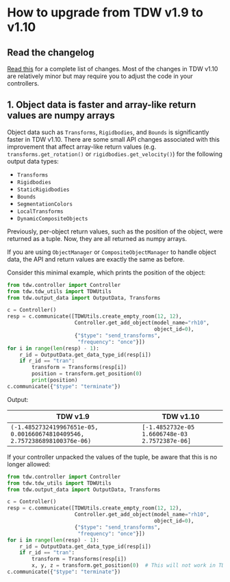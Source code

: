 # How to upgrade from TDW v1.9 to v1.10

## Read the changelog

[Read this](../Changelog.md) for a complete list of changes. Most of the changes in TDW v1.10 are relatively minor but may require you to adjust the code in your controllers.

## 1. Object data is faster and array-like return values are numpy arrays

Object data such as `Transforms`, `Rigidbodies`, and `Bounds` is significantly faster in TDW v1.10. There are some small API changes associated with this improvement that affect array-like return values (e.g. `transforms.get_rotation()` or `rigidbodies.get_velocity()`) for the following output data types:

- `Transforms`
- `Rigidbodies`
- `StaticRigidbodies`
- `Bounds`
- `SegmentationColors` 
- `LocalTransforms`
- `DynamicCompositeObjects`

Previously, per-object return values, such as the position of the object, were returned as a tuple. Now, they are all returned as numpy arrays.

If you are using `ObjectManager` or `CompositeObjectManager` to handle object data, the API and return values are exactly the same as before.

Consider this minimal example, which prints the position of the object:

```python
from tdw.controller import Controller
from tdw.tdw_utils import TDWUtils
from tdw.output_data import OutputData, Transforms

c = Controller()
resp = c.communicate([TDWUtils.create_empty_room(12, 12),
                      Controller.get_add_object(model_name="rh10",
                                                object_id=0),
                      {"$type": "send_transforms",
                       "frequency": "once"}])
for i in range(len(resp) - 1):
    r_id = OutputData.get_data_type_id(resp[i])
    if r_id == "tran":
        transform = Transforms(resp[i])
        position = transform.get_position(0)
        print(position)
c.communicate({"$type": "terminate"})
```

Output:

| TDW v1.9                                                     | TDW v1.10                                        |
| ------------------------------------------------------------ | ------------------------------------------------ |
| `(-1.4852732419967651e-05, 0.001660674810409546, 2.7572386898100376e-06)` | `[-1.4852732e-05  1.6606748e-03  2.7572387e-06]` |

If your controller unpacked the values of the tuple, be aware that this is no longer allowed:

```python
from tdw.controller import Controller
from tdw.tdw_utils import TDWUtils
from tdw.output_data import OutputData, Transforms

c = Controller()
resp = c.communicate([TDWUtils.create_empty_room(12, 12),
                      Controller.get_add_object(model_name="rh10",
                                                object_id=0),
                      {"$type": "send_transforms",
                       "frequency": "once"}])
for i in range(len(resp) - 1):
    r_id = OutputData.get_data_type_id(resp[i])
    if r_id == "tran":
        transform = Transforms(resp[i])
        x, y, z = transform.get_position(0)  # This will not work in TDW v1.10
c.communicate({"$type": "terminate"})
```